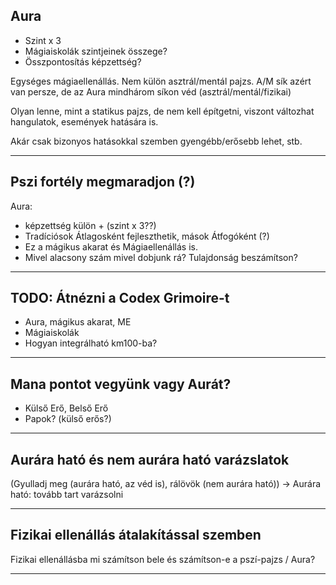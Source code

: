 ## Aura
  - Szint x 3
  - Mágiaiskolák szintjeinek összege?
  - Összpontosítás képzettség?

Egységes mágiaellenállás. Nem külön asztrál/mentál pajzs. A/M sík azért van persze, de az Aura mindhárom síkon véd (asztrál/mentál/fizikai)

Olyan lenne, mint a statikus pajzs, de nem kell építgetni, viszont változhat hangulatok, események hatására is.

Akár csak bizonyos hatásokkal szemben gyengébb/erősebb lehet, stb.

---

## Pszi fortély megmaradjon (?)
Aura:
- képzettség külön + (szint x 3??)
- Tradíciósok Átlagosként fejleszthetik, mások Átfogóként (?)
- Ez a mágikus akarat és Mágiaellenállás is. 
- Mivel alacsony szám mivel dobjunk rá? Tulajdonság beszámítson?

---

## TODO: Átnézni a Codex Grimoire-t
 - Aura, mágikus akarat, ME
 - Mágiaiskolák
 - Hogyan integrálható km100-ba?

---

## Mana pontot vegyünk vagy Aurát?
- Külső Erő, Belső Erő
- Papok? (külső erős?)

---

## Aurára ható és nem aurára ható varázslatok

(Gyulladj meg (aurára ható, az véd is), rálövök (nem aurára ható))
→ Aurára ható: tovább tart varázsolni

---

## Fizikai ellenállás átalakítással szemben

Fizikai ellenállásba mi számítson bele és számítson-e a pszí-pajzs / Aura?

---
